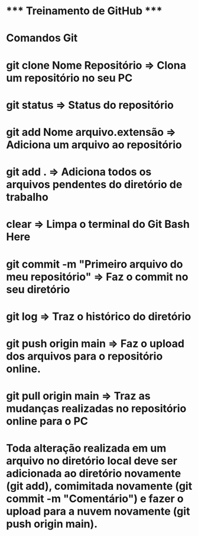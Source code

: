 # *** Treinamento de GitHub ***
# Comandos Git
# git clone Nome Repositório => Clona um repositório no seu PC
# git status => Status do repositório
# git add Nome arquivo.extensão => Adiciona um arquivo ao repositório
# git add . => Adiciona todos os arquivos pendentes do diretório de trabalho
# clear => Limpa o terminal do Git Bash Here
# git commit -m "Primeiro arquivo do meu repositório" => Faz o commit no seu diretório
# git log => Traz o histórico do diretório
# git push origin main => Faz o upload dos arquivos para o repositório online.
# git pull origin main => Traz as mudanças realizadas no repositório online para o PC

# Toda alteração realizada em um arquivo no diretório local deve ser adicionada ao diretório novamente (git add), comimitada novamente (git commit -m "Comentário") e fazer o upload para a nuvem novamente (git push origin main).
